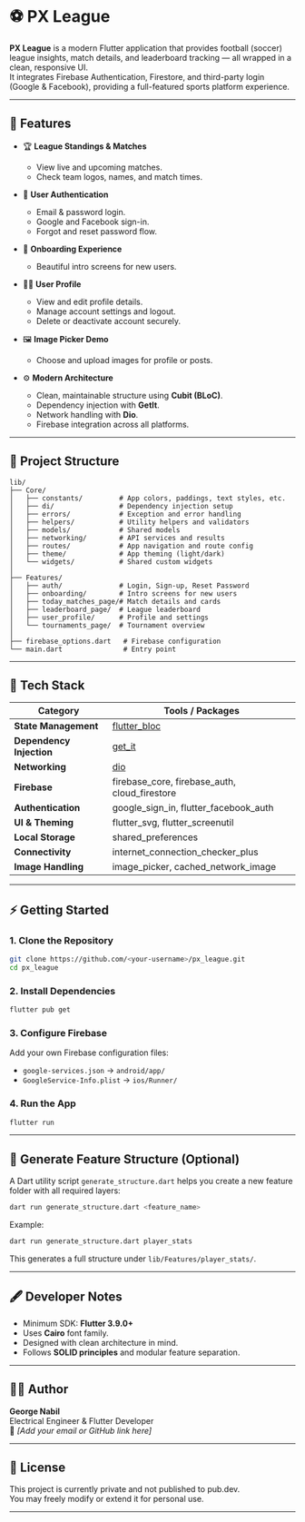 # ⚽ PX League

**PX League** is a modern Flutter application that provides football (soccer) league insights, match details, and leaderboard tracking — all wrapped in a clean, responsive UI.  
It integrates Firebase Authentication, Firestore, and third-party login (Google & Facebook), providing a full-featured sports platform experience.

---

## 🚀 Features

- 🏆 **League Standings & Matches**
  - View live and upcoming matches.
  - Check team logos, names, and match times.

- 👤 **User Authentication**
  - Email & password login.
  - Google and Facebook sign-in.
  - Forgot and reset password flow.

- 📱 **Onboarding Experience**
  - Beautiful intro screens for new users.

- 👨‍💻 **User Profile**
  - View and edit profile details.
  - Manage account settings and logout.
  - Delete or deactivate account securely.

- 🖼 **Image Picker Demo**
  - Choose and upload images for profile or posts.

- ⚙️ **Modern Architecture**
  - Clean, maintainable structure using **Cubit (BLoC)**.
  - Dependency injection with **GetIt**.
  - Network handling with **Dio**.
  - Firebase integration across all platforms.

---

## 🧱 Project Structure

```
lib/
├── Core/
│   ├── constants/         # App colors, paddings, text styles, etc.
│   ├── di/                # Dependency injection setup
│   ├── errors/            # Exception and error handling
│   ├── helpers/           # Utility helpers and validators
│   ├── models/            # Shared models
│   ├── networking/        # API services and results
│   ├── routes/            # App navigation and route config
│   ├── theme/             # App theming (light/dark)
│   └── widgets/           # Shared custom widgets
│
├── Features/
│   ├── auth/              # Login, Sign-up, Reset Password
│   ├── onboarding/        # Intro screens for new users
│   ├── today_matches_page/# Match details and cards
│   ├── leaderboard_page/  # League leaderboard
│   ├── user_profile/      # Profile and settings
│   └── tournaments_page/  # Tournament overview
│
├── firebase_options.dart   # Firebase configuration
└── main.dart               # Entry point
```

---

## 🧩 Tech Stack

| Category | Tools / Packages |
|-----------|------------------|
| **State Management** | [flutter_bloc](https://pub.dev/packages/flutter_bloc) |
| **Dependency Injection** | [get_it](https://pub.dev/packages/get_it) |
| **Networking** | [dio](https://pub.dev/packages/dio) |
| **Firebase** | firebase_core, firebase_auth, cloud_firestore |
| **Authentication** | google_sign_in, flutter_facebook_auth |
| **UI & Theming** | flutter_svg, flutter_screenutil |
| **Local Storage** | shared_preferences |
| **Connectivity** | internet_connection_checker_plus |
| **Image Handling** | image_picker, cached_network_image |

---

## ⚡ Getting Started

### 1. Clone the Repository

```bash
git clone https://github.com/<your-username>/px_league.git
cd px_league
```

### 2. Install Dependencies

```bash
flutter pub get
```

### 3. Configure Firebase

Add your own Firebase configuration files:
- `google-services.json` → `android/app/`
- `GoogleService-Info.plist` → `ios/Runner/`

### 4. Run the App

```bash
flutter run
```

---

## 🧰 Generate Feature Structure (Optional)

A Dart utility script `generate_structure.dart` helps you create a new feature folder with all required layers:

```bash
dart run generate_structure.dart <feature_name>
```

Example:
```bash
dart run generate_structure.dart player_stats
```

This generates a full structure under `lib/Features/player_stats/`.

---

## 🖋 Developer Notes

- Minimum SDK: **Flutter 3.9.0+**
- Uses **Cairo** font family.
- Designed with clean architecture in mind.
- Follows **SOLID principles** and modular feature separation.

---

## 🧑‍💻 Author

**George Nabil**  
Electrical Engineer & Flutter Developer  
📧 *[Add your email or GitHub link here]*  

---

## 📄 License

This project is currently private and not published to pub.dev.  
You may freely modify or extend it for personal use.

---
